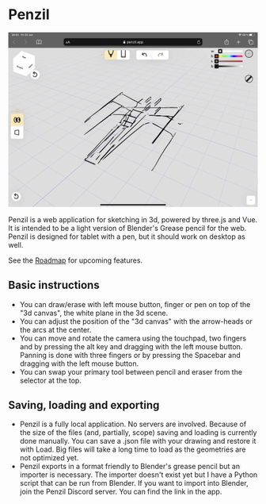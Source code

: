 # Penzil

![Preview of Penzil user interface](preview.png?raw=true "Preview of Penzil user interface")

Penzil is a web application for sketching in 3d, powered by three.js and Vue. It is intended to be a light version of Blender's Grease pencil for the web. Penzil is designed for tablet with a pen, but it should work on desktop as well.

See the [Roadmap](https://github.com/jacopocolo/Penzil/projects/1) for upcoming features. 

## Basic instructions

- You can draw/erase with left mouse button, finger or pen on top of the "3d canvas", the white plane in the 3d scene.
- You can adjust the position of the "3d canvas" with the arrow-heads or the arcs at the center.
- You can move and rotate the camera using the touchpad, two fingers and by pressing the alt key and dragging with the left mouse button. Panning is done with three fingers or by pressing the Spacebar and dragging with the left mouse button.
- You can swap your primary tool between pencil and eraser from the selector at the top.

## Saving, loading and exporting

- Penzil is a fully local application. No servers are involved. Because of the size of the files (and, partially, scope) saving and loading is currently done manually. You can save a .json file with your drawing and restore it with Load. Big files will take a long time to load as the geometries are not optimized yet.
- Penzil exports in a format friendly to Blender's grease pencil but an importer is necessary. The importer doesn't exist yet but I have a Python script that can be run from Blender. If you want to import into Blender, join the Penzil Discord server. You can find the link in the app.
